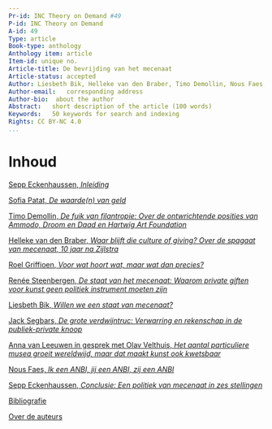 ```yaml
---
Pr-id: INC Theory on Demand #49
P-id: INC Theory on Demand
A-id: 49
Type: article
Book-type: anthology
Anthology item: article
Item-id: unique no.
Article-title: De bevrijding van het mecenaat
Article-status: accepted
Author: Liesbeth Bik, Helleke van den Braber, Timo Demollin, Nous Faes, Roel Griffioen, Anna van Leeuwen, Sofia Patat, Jack Segbars, Renée Steenbergen, Olav Velthuis
Author-email:   corresponding address
Author-bio:  about the author
Abstract:   short description of the article (100 words)
Keywords:   50 keywords for search and indexing
Rights: CC BY-NC 4.0
...
```



# Inhoud


<a href='ch004.xhtml'> Sepp Eckenhaussen, *Inleiding*</a>

<a href='ch005.xhtml'>Sofia Patat, *De waarde(n) van geld*</a>

<a href='ch006.xhtml'>Timo Demollin, *De fuik van filantropie: Over de ontwrichtende posities van Ammodo, Droom en Daad en Hartwig Art Foundation*</a>

<a href='ch007.xhtml'>Helleke van den Braber, *Waar blijft die culture of giving? Over de spagaat van mecenaat, 10 jaar na Zijlstra*</a>

<a href='ch008.xhtml'>Roel Griffioen, *Voor wat hoort wat, maar wat dan precies?*</a>

<a href='ch009.xhtml'>Renée Steenbergen, *De staat van het mecenaat: Waarom private giften voor kunst geen politiek instrument moeten zijn*</a>

<a href='ch010.xhtml'>Liesbeth Bik, *Willen we een staat van mecenaat?*</a>

<a href='ch011.xhtml'>Jack Segbars, *De grote verdwijntruc: Verwarring en rekenschap in de publiek-private knoop*</a>

<a href='ch012.xhtml'>Anna van Leeuwen in gesprek met Olav Velthuis, *Het aantal particuliere musea groeit wereldwijd, maar dat maakt kunst ook kwetsbaar*</a>

<a href='ch013.xhtml'>Nous Faes, *Ik een ANBI, jij een ANBI, zij een ANBI*</a>

<a href='ch014.xhtml'>Sepp Eckenhaussen, *Conclusie: Een politiek van mecenaat in zes stellingen*</a>

<a href='ch015.xhtml'>Bibliografie</a>

<a href='ch016.xhtml'>Over de auteurs</a>

